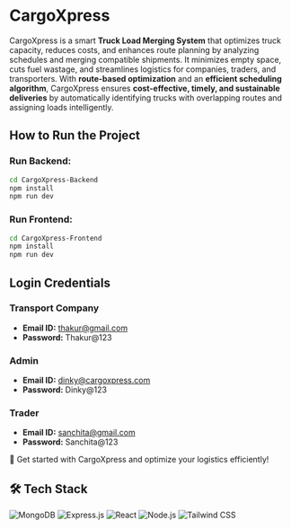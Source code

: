 # CargoXpress

CargoXpress is a smart **Truck Load Merging System** that optimizes truck capacity, reduces costs, and enhances route planning by analyzing schedules and merging compatible shipments. It minimizes empty space, cuts fuel wastage, and streamlines logistics for companies, traders, and transporters. With **route-based optimization** and an **efficient scheduling algorithm**, CargoXpress ensures **cost-effective, timely, and sustainable deliveries** by automatically identifying trucks with overlapping routes and assigning loads intelligently. 

## How to Run the Project

### Run Backend:
```bash
cd CargoXpress-Backend
npm install
npm run dev
```

### Run Frontend:
```bash
cd CargoXpress-Frontend
npm install
npm run dev
```

## Login Credentials

### Transport Company
- **Email ID:** thakur@gmail.com  
- **Password:** Thakur@123  

### Admin
- **Email ID:** dinky@cargoxpress.com  
- **Password:** Dinky@123  

### Trader
- **Email ID:** sanchita@gmail.com  
- **Password:** Sanchita@123  

🚀 Get started with CargoXpress and optimize your logistics efficiently!

## 🛠️ Tech Stack
![MongoDB](https://img.shields.io/badge/MongoDB-4EA94B?style=for-the-badge&logo=mongodb&logoColor=white)
![Express.js](https://img.shields.io/badge/Express.js-000000?style=for-the-badge&logo=express&logoColor=white)
![React](https://img.shields.io/badge/React-20232A?style=for-the-badge&logo=react&logoColor=61DAFB)
![Node.js](https://img.shields.io/badge/Node.js-339933?style=for-the-badge&logo=nodedotjs&logoColor=white)
![Tailwind CSS](https://img.shields.io/badge/TailwindCSS-38B2AC?style=for-the-badge&logo=tailwind-css&logoColor=white)
